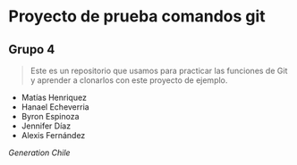 # Proyecto de prueba comandos git

## Grupo 4

> Este es un repositorio que usamos para practicar las funciones de Git y aprender a clonarlos con este proyecto de ejemplo.

- Matías Henriquez
- Hanael Echeverria
- Byron Espinoza
- Jennifer Díaz
- Alexis Fernández

*Generation Chile* 